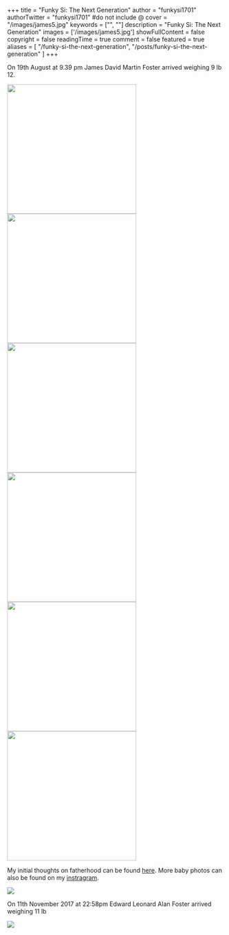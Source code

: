 +++
title = "Funky Si: The Next Generation"
author = "funkysi1701"
authorTwitter = "funkysi1701" #do not include @
cover = "/images/james5.jpg"
keywords = ["", ""]
description = "Funky Si: The Next Generation"
images = ['/images/james5.jpg']
showFullContent = false
copyright = false
readingTime = true
comment = false
featured = true
aliases = [
    "/funky-si-the-next-generation",
    "/posts/funky-si-the-next-generation"
]
+++

On 19th August at 9.39 pm James David Martin Foster arrived weighing 9 lb 12.

<img src="/images/james5.jpg" width="300">
<img src="/images/20150827_134624-e1442143961495.jpg" width="300">
<img src="/images/James.jpg" width="300">
<img src="/images/SAM_4939.jpg" width="300">
<img src="/images/COogcqtXAAAzZ7A.jpg" width="300">
<img src="/images/COZF5PjWUAAhcan.jpg" width="300">

My initial thoughts on fatherhood can be found [here](https://www.funkysi1701.com/2015/09/03/baby-magic-and-becoming-a-father/). More baby photos can also be found on my [instragram](https://www.instagram.com/funkysi1701/).

![](/images/twitter.jpg)

On 11th November 2017 at 22:58pm Edward Leonard Alan Foster arrived weighing 11 lb

![](/images/DSC_0376-e1510563039193.jpg)